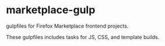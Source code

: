 marketplace-gulp
================

gulpfiles for Firefox Marketplace frontend projects.

These gulpfiles includes tasks for JS, CSS, and template builds.
